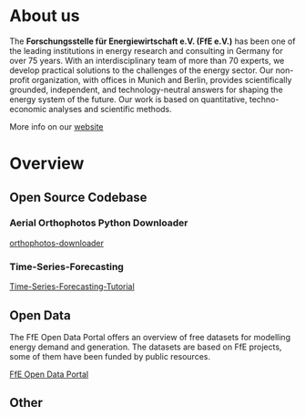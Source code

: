 
# About us
The **Forschungsstelle für Energiewirtschaft e.V. (FfE e.V.)** has been one of the leading institutions in energy research and consulting in Germany for over 75 years. With an interdisciplinary team of more than 70 experts, we develop practical solutions to the challenges of the energy sector. Our non-profit organization, with offices in Munich and Berlin, provides scientifically grounded, independent, and technology-neutral answers for shaping the energy system of the future. Our work is based on quantitative, techno-economic analyses and scientific methods. 


More info on our [website](https://www.ffe.de/en/)

# Overview
   
## Open Source Codebase
  
### Aerial Orthophotos Python Downloader

[orthophotos-downloader](https://github.com/ffe-munich/orthophotos-downloader)

### Time-Series-Forecasting

[Time-Series-Forecasting-Tutorial](https://github.com/ffe-munich/Time-Series-Forecasting-Tutorial)

   
## Open Data 

The FfE Open Data Portal offers an overview of free datasets for modelling energy demand and generation. The datasets are based on FfE projects, some of them have been funded by public resources.

[FfE Open Data Portal](https://opendata.ffe.de/)

## Other

